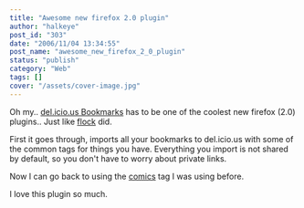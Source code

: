```yaml
---
title: "Awesome new firefox 2.0 plugin"
author: "halkeye"
post_id: "303"
date: "2006/11/04 13:34:55"
post_name: "awesome_new_firefox_2_0_plugin"
status: "publish"
category: "Web"
tags: []
cover: "/assets/cover-image.jpg"
---
```


Oh my.. [del.icio.us Bookmarks](https://addons.mozilla.org/firefox/3615/) has to be one of the coolest new firefox (2.0) plugins.. Just like [flock](https://www.flock.com) did.

First it goes through, imports all your bookmarks to del.icio.us with some of the common tags for things you have. Everything you import is not shared by default, so you don't have to worry about private links.

Now I can go back to using the [comics](https://del.icio.us/halkeye/comics) tag I was using before.

I love this plugin so much.
